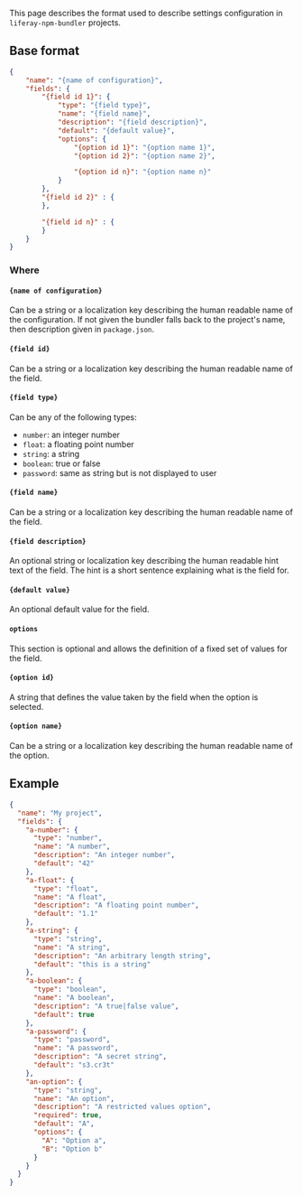 This page describes the format used to describe settings configuration in `liferay-npm-bundler` projects.

## Base format

```json
{
	"name": "{name of configuration}",
	"fields": {
		"{field id 1}": {
			"type": "{field type}",
			"name": "{field name}",
			"description": "{field description}",
			"default": "{default value}",
			"options": {
				"{option id 1}": "{option name 1}",
				"{option id 2}": "{option name 2}",

				"{option id n}": "{option name n}"
			}
		},
		"{field id 2}" : {
		},

		"{field id n}" : {
		}
	}
}
```

### Where

#### `{name of configuration}`

Can be a string or a localization key describing the human readable name of the configuration. If not given the bundler falls back to the project's name, then description given in `package.json`.

#### `{field id}`

Can be a string or a localization key describing the human readable name of the field.

#### `{field type}`

Can be any of the following types:

- `number`: an integer number
- `float`: a floating point number
- `string`: a string
- `boolean`: true or false
- `password`: same as string but is not displayed to user

#### `{field name}`

Can be a string or a localization key describing the human readable name of the field.

#### `{field description}`

An optional string or localization key describing the human readable hint text of the field. The hint is a short sentence explaining what is the field for.

#### `{default value}`

An optional default value for the field.

#### `options`

This section is optional and allows the definition of a fixed set of values for the field.

#### `{option id}`

A string that defines the value taken by the field when the option is selected.

#### `{option name}`

Can be a string or a localization key describing the human readable name of the option.

## Example

```json
{
  "name": "My project",
  "fields": {
    "a-number": {
      "type": "number",
      "name": "A number",
      "description": "An integer number",
      "default": "42"
    },
    "a-float": {
      "type": "float",
      "name": "A float",
      "description": "A floating point number",
      "default": "1.1"
    },
    "a-string": {
      "type": "string",
      "name": "A string",
      "description": "An arbitrary length string",
      "default": "this is a string"
    },
    "a-boolean": {
      "type": "boolean",
      "name": "A boolean",
      "description": "A true|false value",
      "default": true
    },
    "a-password": {
      "type": "password",
      "name": "A password",
      "description": "A secret string",
      "default": "s3.cr3t"
    },
    "an-option": {
      "type": "string",
      "name": "An option",
      "description": "A restricted values option",
      "required": true,
      "default": "A",
      "options": {
        "A": "Option a",
        "B": "Option b"
      }
    }
  }
}
```
